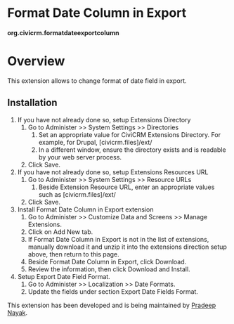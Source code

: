 # Format Date Column in Export

#### org.civicrm.formatdateexportcolumn

# Overview

This extension allows to change format of date field in export.

## Installation

1. If you have not already done so, setup Extensions Directory
    1. Go to Administer >> System Settings >> Directories
        1. Set an appropriate value for CiviCRM Extensions Directory. For example, for Drupal, [civicrm.files]/ext/
        1. In a different window, ensure the directory exists and is readable by your web server process.
    1. Click Save.
1. If you have not already done so, setup Extensions Resources URL
    1. Go to Administer >> System Settings >> Resource URLs
        1. Beside Extension Resource URL, enter an appropriate values such as [civicrm.files]/ext/
    1. Click Save.
1. Install Format Date Column in Export extension
    1. Go to Administer >> Customize Data and Screens >> Manage Extensions.
    1. Click on Add New tab.
    1. If Format Date Column in Export is not in the list of extensions, manually download it and unzip it into the extensions direction setup above, then return to this page.
    1. Beside Format Date Column in Export, click Download.
    1. Review the information, then click Download and Install.
1. Setup Export Date Field Format.
    1. Go to Administer >> Localization >> Date Formats.
    1. Update the fields under section Export Date Fields Format.


This extension has been developed and is being maintained by [Pradeep Nayak](https://github.com/pradpnayak/).
